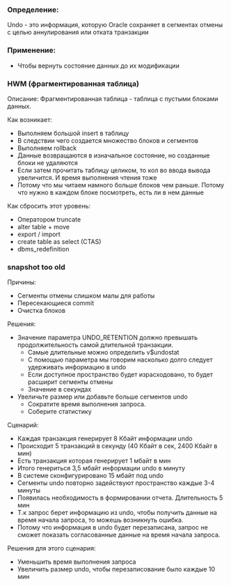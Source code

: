 ### Определение:
Undo - это информация, которую Oracle сохраняет в сегментах отмены с целью аннулирования или отката транзакции

### Применение:
  - Чтобы вернуть состояние данных до их модификации
  
  
### HWM (фрагментированная таблица)
Описание: Фрагментированная таблица - таблица с пустыми блоками данных.

Как возникает: 
  - Выполняем большой insert в таблицу 
  - В следствии чего создается множество блоков и сегментов
  - Выполняем rollback
  - Данные возвращаются в изначальное состояние, но созданные блоки не удаляются
  - Если затем прочитать таблицу целиком, то кол во ввода вывода увеличится. И время выполнения чтения тоже
  - Потому что мы читаем намного больше блоков чем раньше. Потому что нужно в каждом блоке посмотреть, есть ли в нем данные


Как сбросить этот уровень: 
  - Оператором truncate
  - alter table + move
  - export / import
  - create table as select (CTAS)
  - dbms_redefinition  


### snapshot too old

Причины:
  - Сегменты отмены слишком малы для работы
  - Пересекающиеся commit
  - Очистка блоков

Решения: 
  - Значение параметра UNDO_RETENTION должно превышать продолжительность самой длительной транзакции. 
    - Самые длительные можно определить v$undostat
    - С помощью параметра мы говорим насколько долго следует удерживать информацию в undo
    - Если доступное пространство будет израсходовано, то будет расширит сегменты отмены
    - Значение в секундах
- Увеличьте размер или добавьте больше сегментов undo
  - Сократите время выполнения запроса. 
  - Соберите статистику 

Сценарий:
  - Каждая транзакция генерирует 8 Кбайт информации undo
  - Происходит 5 транзакций в секунду (40 Кбайт в сек, 2400 Кбайт в мин)
  - Есть транзакция которая генерирует 1 мбайт в мин
  - Итого генериться 3,5 мбайт информации undo в минуту
  - В системе сконфигурировано 15 мбайт под undo
  - Сегменты undo повторно задействуют пространство каждые 3-4 минуты
  - Появилась необходимость в формировании отчета. Длительность 5 мин
  - Т.к запрос берет информацию из undo, чтобы получить данные на время начала запроса, то можешь возникнуть ошибка.
  - Потому что информация в undo будет перезаписана, запрос не сможет показать согласованные данные на время начала запроса.

Решения для этого сценария: 
  - Уменьшить время выполнения запроса
  - Увеличить размер undo, чтобы перезаписование было каждые 10 мин